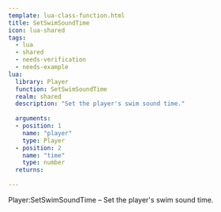 ```yaml
---
template: lua-class-function.html
title: SetSwimSoundTime
icon: lua-shared
tags:
  - lua
  - shared
  - needs-verification
  - needs-example
lua:
  library: Player
  function: SetSwimSoundTime
  realm: shared
  description: "Set the player's swim sound time."
  
  arguments:
  - position: 1
    name: "player"
    type: Player
  - position: 2
    name: "time"
    type: number
  returns:
    
---
```


<div class="lua__search__keywords">
Player:SetSwimSoundTime &#x2013; Set the player's swim sound time.
</div>
